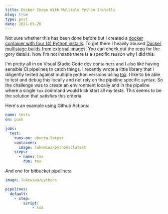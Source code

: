 ```yaml
---
title: Docker Image With Multiple Python Installs
blog: true
type: post
date: 2021-05-26
---
```


Not sure whether this has been done before but I created a [docker container with four (4) Python installs](https://hub.docker.com/repository/docker/lukewiwa/pythons). To get there I heavily abused [Docker multistage builds from external images](https://docs.docker.com/develop/develop-images/multistage-build/#use-an-external-image-as-a-stage). You can check out the [repo](https://github.com/lukewiwa/pythons) for the gory details. Now I'm not insane there is a specific reason why I did this.

<!--more-->

I'm pretty all in on Visual Studio Code dev containers and I also like having sensible CI pipelines to catch things. I recently wrote a little library that I diligently tested against multiple python versions using [tox](https://tox.readthedocs.io/en/latest/index.html). I like to be able to test and debug this locally and not rely on the pipeline specific syntax. So the challenge was to create an environment locally and in the pipeline where a single `tox` command would kick start all my tests. This seems to be the solution that satisfies this criteria.

Here's an example using Github Actions:

```yaml
name: tests
on: push

jobs:
  test:
    runs-on: ubuntu-latest
    container:
      image: lukewiwa/pythons:latest
    steps:
      - name: tox
        run: tox
```

And one for bitbucket pipelines:

```yaml
image: lukewiwa/pythons

pipelines:
  default:
    - step:
        script:
            - tox
```